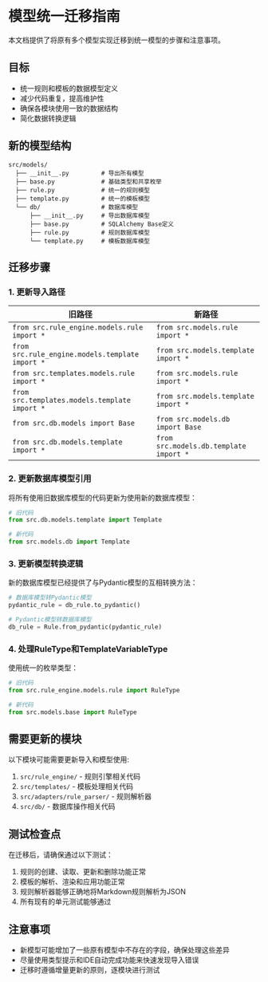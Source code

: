# 模型统一迁移指南

本文档提供了将原有多个模型实现迁移到统一模型的步骤和注意事项。

## 目标

- 统一规则和模板的数据模型定义
- 减少代码重复，提高维护性
- 确保各模块使用一致的数据结构
- 简化数据转换逻辑

## 新的模型结构

```
src/models/
  ├── __init__.py         # 导出所有模型
  ├── base.py             # 基础类型和共享枚举
  ├── rule.py             # 统一的规则模型
  ├── template.py         # 统一的模板模型
  └── db/                 # 数据库模型
      ├── __init__.py     # 导出数据库模型
      ├── base.py         # SQLAlchemy Base定义
      ├── rule.py         # 规则数据库模型
      └── template.py     # 模板数据库模型
```

## 迁移步骤

### 1. 更新导入路径

| 旧路径 | 新路径 |
|-------|--------|
| `from src.rule_engine.models.rule import *` | `from src.models.rule import *` |
| `from src.rule_engine.models.template import *` | `from src.models.template import *` |
| `from src.templates.models.rule import *` | `from src.models.rule import *` |
| `from src.templates.models.template import *` | `from src.models.template import *` |
| `from src.db.models import Base` | `from src.models.db import Base` |
| `from src.db.models.template import *` | `from src.models.db.template import *` |

### 2. 更新数据库模型引用

将所有使用旧数据库模型的代码更新为使用新的数据库模型：

```python
# 旧代码
from src.db.models.template import Template

# 新代码
from src.models.db import Template
```

### 3. 更新模型转换逻辑

新的数据库模型已经提供了与Pydantic模型的互相转换方法：

```python
# 数据库模型转Pydantic模型
pydantic_rule = db_rule.to_pydantic()

# Pydantic模型转数据库模型
db_rule = Rule.from_pydantic(pydantic_rule)
```

### 4. 处理RuleType和TemplateVariableType

使用统一的枚举类型：

```python
# 旧代码
from src.rule_engine.models.rule import RuleType

# 新代码
from src.models.base import RuleType
```

## 需要更新的模块

以下模块可能需要更新导入和模型使用:

1. `src/rule_engine/` - 规则引擎相关代码
2. `src/templates/` - 模板处理相关代码
3. `src/adapters/rule_parser/` - 规则解析器
4. `src/db/` - 数据库操作相关代码

## 测试检查点

在迁移后，请确保通过以下测试：

1. 规则的创建、读取、更新和删除功能正常
2. 模板的解析、渲染和应用功能正常
3. 规则解析器能够正确地将Markdown规则解析为JSON
4. 所有现有的单元测试能够通过

## 注意事项

- 新模型可能增加了一些原有模型中不存在的字段，确保处理这些差异
- 尽量使用类型提示和IDE自动完成功能来快速发现导入错误
- 迁移时遵循增量更新的原则，逐模块进行测试
